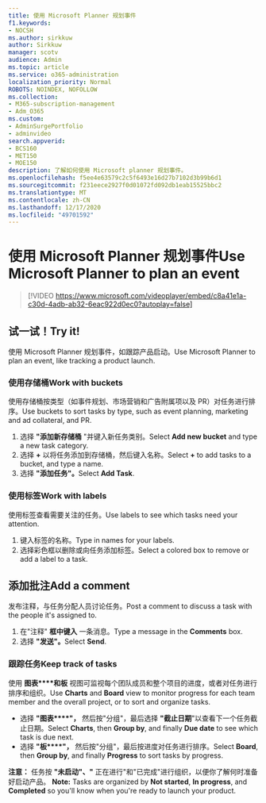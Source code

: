 ```yaml
---
title: 使用 Microsoft Planner 规划事件
f1.keywords:
- NOCSH
ms.author: sirkkuw
author: Sirkkuw
manager: scotv
audience: Admin
ms.topic: article
ms.service: o365-administration
localization_priority: Normal
ROBOTS: NOINDEX, NOFOLLOW
ms.collection:
- M365-subscription-management
- Adm_O365
ms.custom:
- AdminSurgePortfolio
- adminvideo
search.appverid:
- BCS160
- MET150
- MOE150
description: 了解如何使用 Microsoft planner 规划事件。
ms.openlocfilehash: f5ee4e63579c2c5f6493e16d27b7102d3b99b6d1
ms.sourcegitcommit: f231eece2927f0d01072fd092db1eab15525bbc2
ms.translationtype: MT
ms.contentlocale: zh-CN
ms.lasthandoff: 12/17/2020
ms.locfileid: "49701592"
---
```

# <a name="use-microsoft-planner-to-plan-an-event"></a><span data-ttu-id="cf76a-103">使用 Microsoft Planner 规划事件</span><span class="sxs-lookup"><span data-stu-id="cf76a-103">Use Microsoft Planner to plan an event</span></span>

> [!VIDEO https://www.microsoft.com/videoplayer/embed/c8a41e1a-c30d-4adb-ab32-6eac922d0ec0?autoplay=false]

## <a name="try-it"></a><span data-ttu-id="cf76a-104">试一试！</span><span class="sxs-lookup"><span data-stu-id="cf76a-104">Try it!</span></span>

<span data-ttu-id="cf76a-105">使用 Microsoft Planner 规划事件，如跟踪产品启动。</span><span class="sxs-lookup"><span data-stu-id="cf76a-105">Use Microsoft Planner to plan an event, like tracking a product launch.</span></span>

### <a name="work-with-buckets"></a><span data-ttu-id="cf76a-106">使用存储桶</span><span class="sxs-lookup"><span data-stu-id="cf76a-106">Work with buckets</span></span>

<span data-ttu-id="cf76a-107">使用存储桶按类型（如事件规划、市场营销和广告附属项以及 PR）对任务进行排序。</span><span class="sxs-lookup"><span data-stu-id="cf76a-107">Use buckets to sort tasks by type, such as event planning, marketing and ad collateral, and PR.</span></span>

1. <span data-ttu-id="cf76a-108">选择  **"添加新存储桶**  "并键入新任务类别。</span><span class="sxs-lookup"><span data-stu-id="cf76a-108">Select  **Add new bucket**  and type a new task category.</span></span>
2. <span data-ttu-id="cf76a-109">选择  **+**  以将任务添加到存储桶，然后键入名称。</span><span class="sxs-lookup"><span data-stu-id="cf76a-109">Select  **+**  to add tasks to a bucket, and type a name.</span></span>
3. <span data-ttu-id="cf76a-110">选择 **"添加任务"。**</span><span class="sxs-lookup"><span data-stu-id="cf76a-110">Select  **Add Task**.</span></span>

### <a name="work-with-labels"></a><span data-ttu-id="cf76a-111">使用标签</span><span class="sxs-lookup"><span data-stu-id="cf76a-111">Work with labels</span></span>

<span data-ttu-id="cf76a-112">使用标签查看需要关注的任务。</span><span class="sxs-lookup"><span data-stu-id="cf76a-112">Use labels to see which tasks need your attention.</span></span>

1. <span data-ttu-id="cf76a-113">键入标签的名称。</span><span class="sxs-lookup"><span data-stu-id="cf76a-113">Type in names for your labels.</span></span>
2. <span data-ttu-id="cf76a-114">选择彩色框以删除或向任务添加标签。</span><span class="sxs-lookup"><span data-stu-id="cf76a-114">Select a colored box to remove or add a label to a task.</span></span>

## <a name="add-a-comment"></a><span data-ttu-id="cf76a-115">添加批注</span><span class="sxs-lookup"><span data-stu-id="cf76a-115">Add a comment</span></span>

<span data-ttu-id="cf76a-116">发布注释，与任务分配人员讨论任务。</span><span class="sxs-lookup"><span data-stu-id="cf76a-116">Post a comment to discuss a task with the people it's assigned to.</span></span>

1. <span data-ttu-id="cf76a-117">在"注释"  **框中键入**  一条消息。</span><span class="sxs-lookup"><span data-stu-id="cf76a-117">Type a message in the  **Comments**  box.</span></span>
2. <span data-ttu-id="cf76a-118">选择 **"发送"。**</span><span class="sxs-lookup"><span data-stu-id="cf76a-118">Select  **Send**.</span></span>

### <a name="keep-track-of-tasks"></a><span data-ttu-id="cf76a-119">跟踪任务</span><span class="sxs-lookup"><span data-stu-id="cf76a-119">Keep track of tasks</span></span>

<span data-ttu-id="cf76a-120">使用 **图表\*\*\*\*和板** 视图可监视每个团队成员和整个项目的进度，或者对任务进行排序和组织。</span><span class="sxs-lookup"><span data-stu-id="cf76a-120">Use  **Charts**  and  **Board**  view to monitor progress for each team member and the overall project, or to sort and organize tasks.</span></span>

- <span data-ttu-id="cf76a-121">选择 **"图表\*\*\*\*"，** 然后按"分组"，最后选择 **"截止日期**"以查看下一个任务截止日期。</span><span class="sxs-lookup"><span data-stu-id="cf76a-121">Select  **Charts**, then **Group by**, and finally **Due date**  to see which task is due next.</span></span>
- <span data-ttu-id="cf76a-122">选择 **"板\*\*\*\*"，** 然后按"分组"，最后按进度对任务进行排序。</span><span class="sxs-lookup"><span data-stu-id="cf76a-122">Select  **Board**, then **Group by**, and finally **Progress**  to sort tasks by progress.</span></span>

<span data-ttu-id="cf76a-123">**注意：** 任务按 **"未启动"、"** 正在进行"和"已完成"进行组织，以便你了解何时准备好启动产品。 </span><span class="sxs-lookup"><span data-stu-id="cf76a-123">**Note:**  Tasks are organized by  **Not started**,  **In progress**, and  **Completed**  so you'll know when you're ready to launch your product.</span></span>